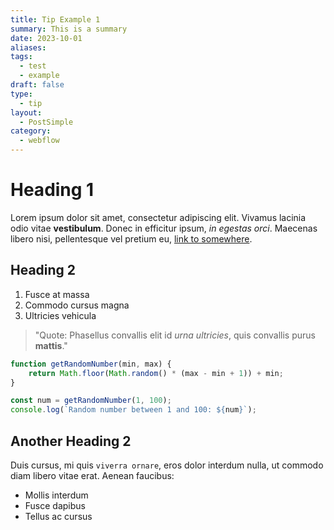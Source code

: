 ```yaml
---
title: Tip Example 1
summary: This is a summary
date: 2023-10-01
aliases: 
tags:
  - test
  - example
draft: false
type:
  - tip
layout:
  - PostSimple
category:
  - webflow
---
```



# Heading 1

Lorem ipsum dolor sit amet, consectetur adipiscing elit. Vivamus lacinia odio vitae **vestibulum**. Donec in efficitur ipsum, _in egestas orci_. Maecenas libero nisi, pellentesque vel pretium eu, [link to somewhere](https://chat.openai.com/c/b381a204-bd2f-45b4-a464-ca9434d9cbf1#).

## Heading 2

1. Fusce at massa
2. Commodo cursus magna
3. Ultricies vehicula

> "Quote: Phasellus convallis elit id _urna ultricies_, quis convallis purus **mattis**."

```javascript
function getRandomNumber(min, max) {
    return Math.floor(Math.random() * (max - min + 1)) + min;
}

const num = getRandomNumber(1, 100);
console.log(`Random number between 1 and 100: ${num}`);
```

## Another Heading 2

Duis cursus, mi quis `viverra ornare`, eros dolor interdum nulla, ut commodo diam libero vitae erat. Aenean faucibus:

- Mollis interdum
- Fusce dapibus
- Tellus ac cursus


